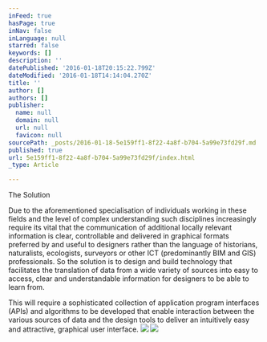 ```yaml
---
inFeed: true
hasPage: true
inNav: false
inLanguage: null
starred: false
keywords: []
description: ''
datePublished: '2016-01-18T20:15:22.799Z'
dateModified: '2016-01-18T14:14:04.270Z'
title: ''
author: []
authors: []
publisher:
  name: null
  domain: null
  url: null
  favicon: null
sourcePath: _posts/2016-01-18-5e159ff1-8f22-4a8f-b704-5a99e73fd29f.md
published: true
url: 5e159ff1-8f22-4a8f-b704-5a99e73fd29f/index.html
_type: Article

---
```

The Solution 

Due to the aforementioned specialisation of individuals working in these fields and the level of complex 
understanding such disciplines increasingly require its vital that the communication of additional locally 
relevant information is clear, controllable and delivered in graphical formats preferred by and useful to 
designers rather than the language of historians, naturalists, ecologists, surveyors or other ICT 
(predominantly BIM and GIS) professionals. So the solution is to design and build technology that facilitates 
the translation of data from a wide variety of sources into easy to access, clear and understandable 
information for designers to be able to learn from. 

This will require a sophisticated collection of application 
program interfaces (APIs) and algorithms to be developed that enable interaction between the various 
sources of data and the design tools to deliver an intuitively easy and attractive, graphical user interface.
![](https://the-grid-user-content.s3-us-west-2.amazonaws.com/760cf646-4227-467d-ab09-4fcb550fa2e0.jpg)
![](https://the-grid-user-content.s3-us-west-2.amazonaws.com/19f88803-d329-4ab7-af6d-94a0a00d2f9f.jpg)